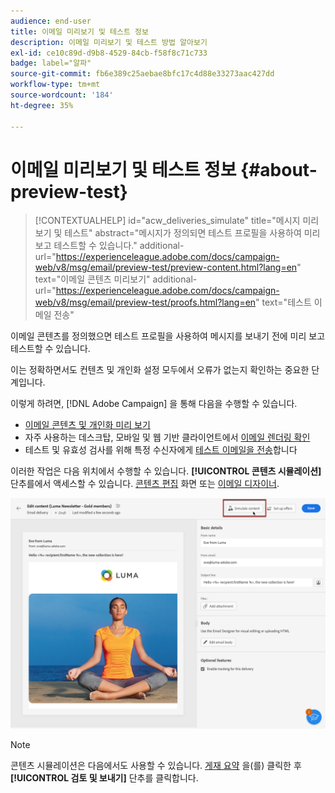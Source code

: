 ```yaml
---
audience: end-user
title: 이메일 미리보기 및 테스트 정보
description: 이메일 미리보기 및 테스트 방법 알아보기
exl-id: ce10c89d-d9b8-4529-84cb-f58f8c71c733
badge: label="알파"
source-git-commit: fb6e389c25aebae8bfc17c4d88e33273aac427dd
workflow-type: tm+mt
source-wordcount: '184'
ht-degree: 35%

---
```


# 이메일 미리보기 및 테스트 정보 {#about-preview-test}

>[!CONTEXTUALHELP]
>id="acw_deliveries_simulate"
>title="메시지 미리보기 및 테스트"
>abstract="메시지가 정의되면 테스트 프로필을 사용하여 미리 보고 테스트할 수 있습니다."
>additional-url="https://experienceleague.adobe.com/docs/campaign-web/v8/msg/email/preview-test/preview-content.html?lang=en" text="이메일 콘텐츠 미리보기"
>additional-url="https://experienceleague.adobe.com/docs/campaign-web/v8/msg/email/preview-test/proofs.html?lang=en" text="테스트 이메일 전송"

이메일 콘텐츠를 정의했으면 테스트 프로필을 사용하여 메시지를 보내기 전에 미리 보고 테스트할 수 있습니다.

이는 정확하면서도 컨텐츠 및 개인화 설정 모두에서 오류가 없는지 확인하는 중요한 단계입니다.

이렇게 하려면, [!DNL Adobe Campaign] 을 통해 다음을 수행할 수 있습니다.

* [이메일 콘텐츠 및 개인화 미리 보기](preview-content.md)
* 자주 사용하는 데스크탑, 모바일 및 웹 기반 클라이언트에서 [이메일 렌더링 확인](email-rendering.md)
* 테스트 및 유효성 검사를 위해 특정 수신자에게 [테스트 이메일을 전송](proofs.md)합니다

이러한 작업은 다음 위치에서 수행할 수 있습니다. **[!UICONTROL 콘텐츠 시뮬레이션]** 단추를에서 액세스할 수 있습니다. [콘텐츠 편집](../content/edit-content.md) 화면 또는 [이메일 디자이너](../content/get-started-email-designer.md).

![](assets/simulate-button.png)

>[!NOTE]
>
>콘텐츠 시뮬레이션은 다음에서도 사용할 수 있습니다. [게재 요약](../monitor/prepare-send.md) 을(를) 클릭한 후 **[!UICONTROL 검토 및 보내기]** 단추를 클릭합니다.
